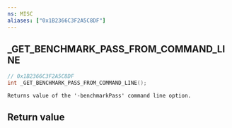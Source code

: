 ```yaml
---
ns: MISC
aliases: ["0x1B2366C3F2A5C8DF"]
---
```

## _GET_BENCHMARK_PASS_FROM_COMMAND_LINE

```c
// 0x1B2366C3F2A5C8DF
int _GET_BENCHMARK_PASS_FROM_COMMAND_LINE();
```

```
Returns value of the '-benchmarkPass' command line option.
```


## Return value
